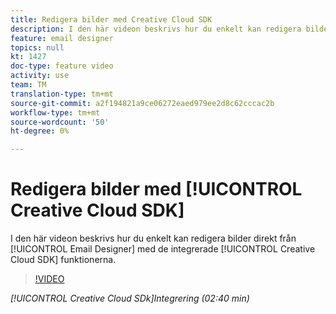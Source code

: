 ```yaml
---
title: Redigera bilder med Creative Cloud SDK
description: I den här videon beskrivs hur du enkelt kan redigera bilder direkt från e-postdesignern med den integrerade Adobe Creative SDK-funktionen.
feature: email designer
topics: null
kt: 1427
doc-type: feature video
activity: use
team: TM
translation-type: tm+mt
source-git-commit: a2f194821a9ce06272eaed979ee2d8c62cccac2b
workflow-type: tm+mt
source-wordcount: '50'
ht-degree: 0%

---
```



# Redigera bilder med [!UICONTROL Creative Cloud SDK]

I den här videon beskrivs hur du enkelt kan redigera bilder direkt från [!UICONTROL Email Designer] med de integrerade [!UICONTROL Creative Cloud SDK] funktionerna.

>[!VIDEO](https://video.tv.adobe.com/v/23117?quality=12)

*[!UICONTROL Creative Cloud SDk]Integrering (02:40 min)*
